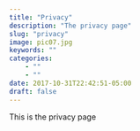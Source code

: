 ```yaml
---
title: "Privacy"
description: "The privacy page"
slug: "privacy"
image: pic07.jpg
keywords: ""
categories: 
    - ""
    - ""
date: 2017-10-31T22:42:51-05:00
draft: false
---
```


This is the privacy page